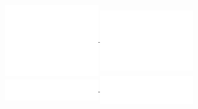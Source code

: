 <a href="https://github.com/pasqu4le">
    <img align="center" width="49%" src="https://github.com/pasqu4le/pasqu4le/raw/master/metrics/base.svg">
</a>
<a href="https://github.com/pasqu4le">
    <img align="center" width="49%" src="https://github.com/pasqu4le/pasqu4le/raw/master/metrics/isocal.svg">
</a>
<a href="https://github.com/pasqu4le">
    <img align="center" width="49%" src="https://github.com/pasqu4le/pasqu4le/raw/master/metrics/lang.svg">
</a>
<a href="https://github.com/pasqu4le">
    <img align="center" width="49%" src="https://github.com/pasqu4le/pasqu4le/raw/master/metrics/follow.svg">
</a>